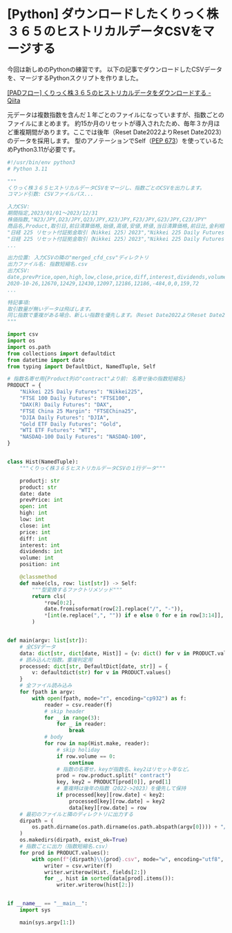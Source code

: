 <!--
id: 4bfc4e9fee4b9c86ee01
url: https://qiita.com/tenmyo/items/4bfc4e9fee4b9c86ee01
created_at: 2023-02-21T22:52:28+09:00
updated_at: 2023-02-21T22:52:28+09:00
private: false
coediting: false
tags:
- Python
- くりっく株３６５
team: null
-->

# [Python] ダウンロードしたくりっく株３６５のヒストリカルデータCSVをマージする

今回は新しめのPythonの練習です。
以下の記事でダウンロードしたCSVデータを、マージするPythonスクリプトを作りました。

[[PADフロー] くりっく株３６５のヒストリカルデータをダウンロードする - Qiita](https://qiita.com/tenmyo/items/b092500b0d84b71b63f4)

元データは複数指数を含んだ１年ごとのファイルになっていますが、指数ごとのファイルにまとめます。
約15か月のリセットが導入されたため、毎年３か月ほど重複期間があります。ここでは後年（Reset Date2022よりReset Date2023）のデータを採用します。
型のアノテーションでSelf（[PEP 673](https://peps.python.org/pep-0673/)）を使っているためPython3.11が必要です。

```python:cfd_merge.py
#!/usr/bin/env python3
# Python 3.11

"""
くりっく株３６５ヒストリカルデータCSVをマージし、指数ごとのCSVを出力します。
コマンド引数: CSVファイルパス...

入力CSV:
期間指定,2023/01/01～2023/12/31
株価指数,"N23/JPY,D23/JPY,Q23/JPY,X23/JPY,F23/JPY,G23/JPY,C23/JPY"
商品名,Product,取引日,前日清算価格,始値,高値,安値,終値,当日清算価格,前日比,金利相当額,配当相当額,取引数量,建玉数量
"日経 225 リセット付証拠金取引（Nikkei 225）2023","Nikkei 225 Daily Futures contract with Reset Date2023",2023/01/03,"25,829","25,974","26,032","25,645","25,881","25,872",43,,,"23,482","59,873"
"日経 225 リセット付証拠金取引（Nikkei 225）2023","Nikkei 225 Daily Futures contract with Reset Date2023",2023/01/04,"25,872","25,893","25,987","25,690","25,920","25,917",45,,,"27,937","61,165"
...

出力位置: 入力CSVの隣の"merged_cfd_csv"ディレクトリ
出力ファイル名: 指数短縮名.csv
出力CSV:
date,prevPrice,open,high,low,close,price,diff,interest,dividends,volume,position
2020-10-26,12670,12429,12430,12097,12186,12186,-484,0,0,159,72
...

特記事項:
取引数量が無いデータは飛ばします。
同じ指数で重複がある場合、新しい指数を優先します。（Reset Date2022よりReset Date2023を優先する）
"""

import csv
import os
import os.path
from collections import defaultdict
from datetime import date
from typing import DefaultDict, NamedTuple, Self

# 指数名寄せ用{Product列の"contract"より前: 名寄せ後の指数短縮名}
PRODUCT = {
    "Nikkei 225 Daily Futures": "Nikkei225",
    "FTSE 100 Daily Futures": "FTSE100",
    "DAX(R) Daily Futures": "DAX",
    "FTSE China 25 Margin": "FTSEChina25",
    "DJIA Daily Futures": "DJIA",
    "Gold ETF Daily Futures": "Gold",
    "WTI ETF Futures": "WTI",
    "NASDAQ-100 Daily Futures": "NASDAQ-100",
}


class Hist(NamedTuple):
    """くりっく株３６５ヒストリカルデータCSVの１行データ"""

    productj: str
    product: str
    date: date
    prevPrice: int
    open: int
    high: int
    low: int
    close: int
    price: int
    diff: int
    interest: int
    dividends: int
    volume: int
    position: int

    @classmethod
    def make(cls, row: list[str]) -> Self:
        """型変換するファクトリメソッド"""
        return cls(
            *row[0:2],
            date.fromisoformat(row[2].replace("/", "-")),
            *[int(e.replace(",", "")) if e else 0 for e in row[3:14]],
        )


def main(argv: list[str]):
    # 全CSVデータ
    data: dict[str, dict[date, Hist]] = {v: dict() for v in PRODUCT.values()}
    # 読み込んだ指数。重複判定用
    processed: dict[str, DefaultDict[date, str]] = {
        v: defaultdict(str) for v in PRODUCT.values()
    }
    # 全ファイル読み込み
    for fpath in argv:
        with open(fpath, mode="r", encoding="cp932") as f:
            reader = csv.reader(f)
            # skip header
            for _ in range(3):
                for _ in reader:
                    break
            # body
            for row in map(Hist.make, reader):
                # skip holiday
                if row.volume == 0:
                    continue
                # 指数の名寄せ。keyが指数名、key2はリセット年など。
                prod = row.product.split(" contract")
                key, key2 = PRODUCT[prod[0]], prod[1]
                # 重複時は後年の指数（2022->2023）を優先して保持
                if processed[key][row.date] < key2:
                    processed[key][row.date] = key2
                    data[key][row.date] = row
    # 最初のファイルと隣のディレクトリに出力する
    dirpath = (
        os.path.dirname(os.path.dirname(os.path.abspath(argv[0]))) + "/merged_cfd_csv"
    )
    os.makedirs(dirpath, exist_ok=True)
    # 指数ごとに出力（指数短縮名.csv）
    for prod in PRODUCT.values():
        with open(f"{dirpath}\\{prod}.csv", mode="w", encoding="utf8", newline="") as f:
            writer = csv.writer(f)
            writer.writerow(Hist._fields[2:])
            for _, hist in sorted(data[prod].items()):
                writer.writerow(hist[2:])


if __name__ == "__main__":
    import sys

    main(sys.argv[1:])
```
